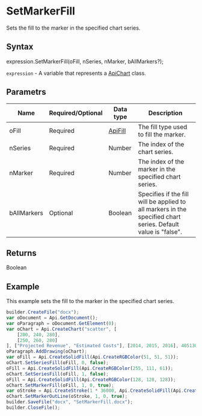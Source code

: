 # SetMarkerFill

Sets the fill to the marker in the specified chart series.

## Syntax

expression.SetMarkerFill(oFill, nSeries, nMarker, bAllMarkers?);

`expression` - A variable that represents a [ApiChart](../ApiChart.md) class.

## Parametrs

| **Name** | **Required/Optional** | **Data type** | **Description** |
| ------------- | ------------- | ------------- | ------------- |
| oFill | Required | [ApiFill](../../ApiFill/ApiFill.md) | The fill type used to fill the marker. |
| nSeries | Required | Number | The index of the chart series. |
| nMarker | Required | Number | The index of the marker in the specified chart series. |
| bAllMarkers | Optional | Boolean | Specifies if the fill will be applied to all markers in the specified chart series. Default value is "false". |

## Returns

Boolean

## Example

This example sets the fill to the marker in the specified chart series.

```javascript
builder.CreateFile("docx");
var oDocument = Api.GetDocument();
var oParagraph = oDocument.GetElement(0);
var oChart = Api.CreateChart("scatter", [
	[200, 240, 280],
	[250, 260, 280]
], ["Projected Revenue", "Estimated Costs"], [2014, 2015, 2016], 4051300, 2347595, 24);
oParagraph.AddDrawing(oChart);
var oFill = Api.CreateSolidFill(Api.CreateRGBColor(51, 51, 51));
oChart.SetSeriesFill(oFill, 0, false);
oFill = Api.CreateSolidFill(Api.CreateRGBColor(255, 111, 61));
oChart.SetSeriesFill(oFill, 1, false);
oFill = Api.CreateSolidFill(Api.CreateRGBColor(128, 128, 128));
oChart.SetMarkerFill(oFill, 1, 0, true);
var oStroke = Api.CreateStroke(1 * 36000, Api.CreateSolidFill(Api.CreateRGBColor(128, 128, 128)));
oChart.SetMarkerOutLine(oStroke, 1, 0, true);
builder.SaveFile("docx", "SetMarkerFill.docx");
builder.CloseFile();
```
